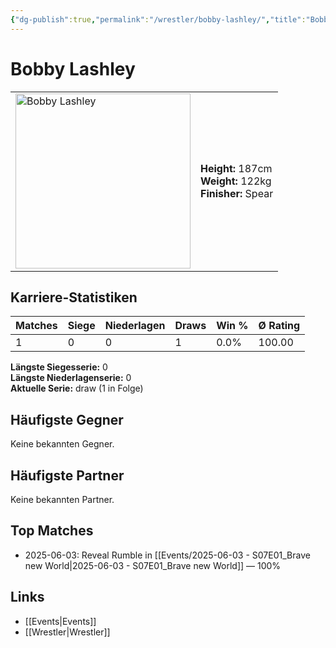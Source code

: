 ```yaml
---
{"dg-publish":true,"permalink":"/wrestler/bobby-lashley/","title":"Bobby Lashley","tags":["wrestler"],"noteIcon":""}
---
```



# Bobby Lashley

<table>
        <tr>
        <td><img src="https://github.com/CptSpaulding1980/choke-slam-wrestling/releases/download/images/Bobby_Lashley.png" width="280" alt="Bobby Lashley"></td>
        <td>
        <b>Height:</b> 187cm<br>
        <b>Weight:</b> 122kg<br>
        <b>Finisher:</b> Spear<br>
        </td>
        </tr>
        </table>
        
## Karriere-Statistiken

| Matches | Siege | Niederlagen | Draws | Win % | Ø Rating |
|---------|-------|-------------|-------|-------|-----------|
| 1 | 0 | 0 | 1 | 0.0% | 100.00 |

**Längste Siegesserie:** 0<br>**Längste Niederlagenserie:** 0<br>**Aktuelle Serie:** draw (1 in Folge)


## Häufigste Gegner
Keine bekannten Gegner.

## Häufigste Partner
Keine bekannten Partner.

## Top Matches
- 2025-06-03: Reveal Rumble in [[Events/2025-06-03 - S07E01_Brave new World\|2025-06-03 - S07E01_Brave new World]] — 100%

## Links
- [[Events\|Events]]
- [[Wrestler\|Wrestler]]
